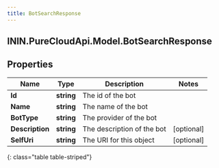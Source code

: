 ```yaml
---
title: BotSearchResponse
---
```

## ININ.PureCloudApi.Model.BotSearchResponse

## Properties

|Name | Type | Description | Notes|
|------------ | ------------- | ------------- | -------------|
| **Id** | **string** | The id of the bot | |
| **Name** | **string** | The name of the bot | |
| **BotType** | **string** | The provider of the bot | |
| **Description** | **string** | The description of the bot | [optional] |
| **SelfUri** | **string** | The URI for this object | [optional] |
{: class="table table-striped"}


